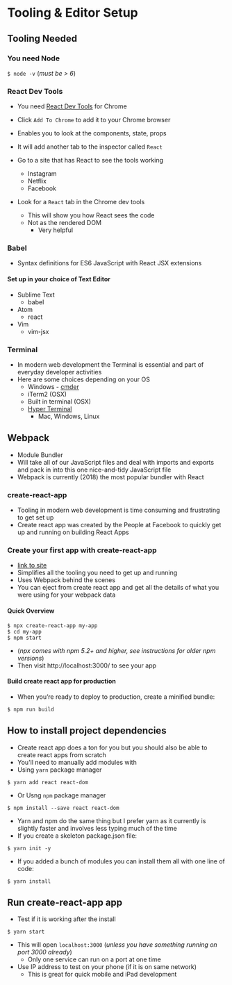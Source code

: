 # Tooling & Editor Setup

## Tooling Needed
### You need Node
`$ node -v` (_must be > 6_)

### React Dev Tools
* You need [React Dev Tools](https://chrome.google.com/webstore/detail/react-developer-tools/fmkadmapgofadopljbjfkapdkoienihi) for Chrome

* Click `Add To Chrome` to add it to your Chrome browser
* Enables you to look at the components, state, props
* It will add another tab to the inspector called `React`
* Go to a site that has React to see the tools working
    - Instagram
    - Netflix
    - Facebook
* Look for a `React` tab in the Chrome dev tools
    - This will show you how React sees the code
    - Not as the rendered DOM
        + Very helpful

### Babel
* Syntax definitions for ES6 JavaScript with React JSX extensions

#### Set up in your choice of Text Editor
* Sublime Text
    - babel
* Atom
    - react
* Vim
    - vim-jsx

### Terminal
* In modern web development the Terminal is essential and part of everyday developer activities
* Here are some choices depending on your OS
    - Windows - [cmder](http://cmder.net/)
    - iTerm2 (OSX)
    - Built in terminal (OSX)
    - [Hyper Terminal](https://hyper.is/)
        + Mac, Windows, Linux

## Webpack
* Module Bundler
* Will take all of our JavaScript files and deal with imports and exports and pack in into this one nice-and-tidy JavaScript file
* Webpack is currently (2018) the most popular bundler with React

### create-react-app
* Tooling in modern web development is time consuming and frustrating to get set up
* Create react app was created by the People at Facebook to quickly get up and running on building React Apps

### Create your first app with create-react-app
* [link to site](https://github.com/facebook/create-react-app)
* Simplifies all the tooling you need to get up and running
* Uses Webpack behind the scenes
* You can eject from create react app and get all the details of what you were using for your webpack data

#### Quick Overview
```
$ npx create-react-app my-app
$ cd my-app
$ npm start
```

* (_npx comes with npm 5.2+ and higher, see instructions for older npm versions_)
* Then visit http://localhost:3000/ to see your app

#### Build create react app for production
* When you’re ready to deploy to production, create a minified bundle:

`$ npm run build`

## How to install project dependencies
* Create react app does a ton for you but you should also be able to create react apps from scratch
* You'll need to manually add modules with
* Using `yarn` package manager

`$ yarn add react react-dom`

* Or Usng `npm` package manager

`$ npm install --save react react-dom`

* Yarn and npm do the same thing but I prefer yarn as it currently is slightly faster and involves less typing much of the time
* If you create a skeleton package.json file:

`$ yarn init -y`

* If you added a bunch of modules you can install them all with one line of code:

`$ yarn install`

## Run create-react-app app
* Test if it is working after the install

`$ yarn start`

* This will open `localhost:3000` (_unless you have something running on port 3000 already_)
    - Only one service can run on a port at one time
* Use IP address to test on your phone (if it is on same network)
    - This is great for quick mobile and iPad development
